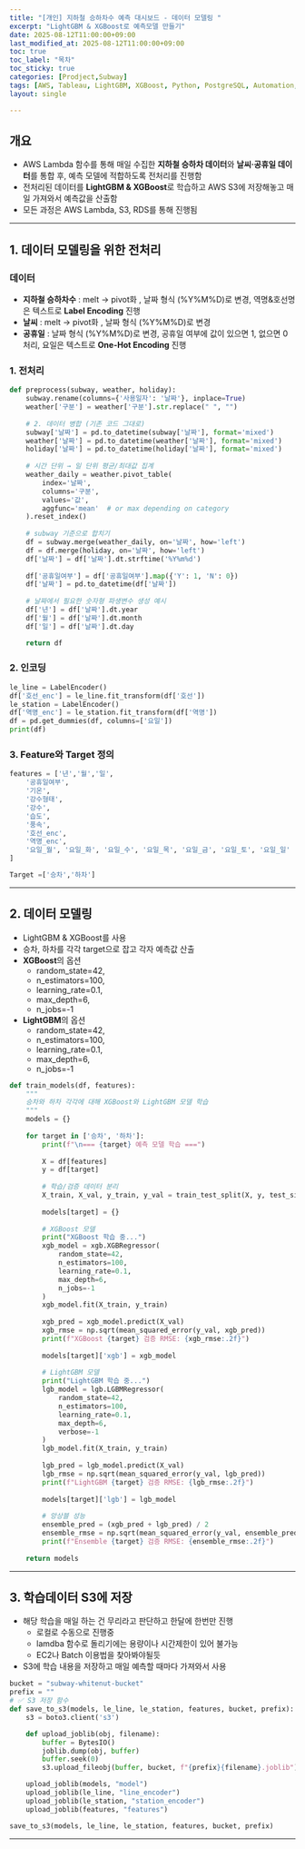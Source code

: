 ```yaml
---
title: "[개인] 지하철 승하차수 예측 대시보드 - 데이터 모델링 "
excerpt: "LightGBM & XGBoost로 예측모델 만들기"
date: 2025-08-12T11:00:00+09:00
last_modified_at: 2025-08-12T11:00:00+09:00
toc: true
toc_label: "목차"
toc_sticky: true
categories: [Prodject,Subway]
tags: [AWS, Tableau, LightGBM, XGBoost, Python, PostgreSQL, Automation, OpenAPI]
layout: single

---
```

## 개요
  - AWS Lambda 함수를 통해 매일 수집한 **지하철 승하차 데이터**와 **날씨·공휴일 데이터**를 통합 후, 예측 모델에 적합하도록 전처리를 진행함
  - 전처리된 데이터를 **LightGBM & XGBoost**로 학습하고 AWS S3에 저장해놓고 매일 가져와서 예측값을 산출함
  - 모든 과정은 AWS Lambda, S3, RDS를 통해 진행됨

---
## 1. 데이터 모델링을 위한 전처리

### 데이터
- **지하철 승하차수** : melt -> pivot화 , 날짜 형식 (%Y%M%D)로 변경, 역명&호선명은 텍스트로 **Label Encoding** 진행
- **날씨** : melt -> pivot화 , 날짜 형식 (%Y%M%D)로 변경
- **공휴일** : 날짜 형식 (%Y%M%D)로 변경, 공휴일 여부에 값이 있으면 1, 없으면 0 처리, 요일은 텍스트로 **One-Hot Encoding** 진행

### 1. **전처리**
```python
def preprocess(subway, weather, holiday):
    subway.rename(columns={'사용일자': '날짜'}, inplace=True)
    weather['구분'] = weather['구분'].str.replace(" ", "")
    
    # 2. 데이터 병합 (기존 코드 그대로)
    subway['날짜'] = pd.to_datetime(subway['날짜'], format='mixed')
    weather['날짜'] = pd.to_datetime(weather['날짜'], format='mixed')
    holiday['날짜'] = pd.to_datetime(holiday['날짜'], format='mixed')
    
    # 시간 단위 → 일 단위 평균/최대값 집계
    weather_daily = weather.pivot_table(
        index='날짜',
        columns='구분',
        values='값',
        aggfunc='mean'  # or max depending on category
    ).reset_index()
    
    # subway 기준으로 합치기
    df = subway.merge(weather_daily, on='날짜', how='left')
    df = df.merge(holiday, on='날짜', how='left')
    df['날짜'] = df['날짜'].dt.strftime('%Y%m%d')
    
    df['공휴일여부'] = df['공휴일여부'].map({'Y': 1, 'N': 0})
    df['날짜'] = pd.to_datetime(df['날짜'])
    
    # 날짜에서 필요한 숫자형 파생변수 생성 예시
    df['년'] = df['날짜'].dt.year
    df['월'] = df['날짜'].dt.month
    df['일'] = df['날짜'].dt.day

    return df
```

### 2. **인코딩**
```python
le_line = LabelEncoder()
df['호선_enc'] = le_line.fit_transform(df['호선'])
le_station = LabelEncoder()
df['역명_enc'] = le_station.fit_transform(df['역명'])
df = pd.get_dummies(df, columns=['요일'])
print(df)
```

### 3. **Feature와 Target 정의**
```python
features = ['년','월','일',
    '공휴일여부',
    '기온',
    '강수형태',
    '강수',
    '습도',
    '풍속',
    '호선_enc',
    '역명_enc',
    '요일_월', '요일_화', '요일_수', '요일_목', '요일_금', '요일_토', '요일_일'
]

Target =['승차','하차']
```
---

## 2. 데이터 모델링
- LightGBM & XGBoost를 사용
- 승차, 하차를 각각 target으로 잡고 각자 예측값 산출
- **XGBoost**의 옵션
  - random_state=42,
  - n_estimators=100,
  - learning_rate=0.1,
  - max_depth=6,
  - n_jobs=-1
- **LightGBM**의 옵션
  - random_state=42,
  - n_estimators=100,
  - learning_rate=0.1,
  - max_depth=6,
  - n_jobs=-1

```python
def train_models(df, features):
    """
    승차와 하차 각각에 대해 XGBoost와 LightGBM 모델 학습
    """
    models = {}
    
    for target in ['승차', '하차']:
        print(f"\n=== {target} 예측 모델 학습 ===")
        
        X = df[features]
        y = df[target]
        
        # 학습/검증 데이터 분리
        X_train, X_val, y_train, y_val = train_test_split(X, y, test_size=0.2, shuffle=False)
        
        models[target] = {}
        
        # XGBoost 모델
        print("XGBoost 학습 중...")
        xgb_model = xgb.XGBRegressor(
            random_state=42,
            n_estimators=100,
            learning_rate=0.1,
            max_depth=6,
            n_jobs=-1
        )
        xgb_model.fit(X_train, y_train)
        
        xgb_pred = xgb_model.predict(X_val)
        xgb_rmse = np.sqrt(mean_squared_error(y_val, xgb_pred))
        print(f"XGBoost {target} 검증 RMSE: {xgb_rmse:.2f}")
        
        models[target]['xgb'] = xgb_model
        
        # LightGBM 모델
        print("LightGBM 학습 중...")
        lgb_model = lgb.LGBMRegressor(
            random_state=42,
            n_estimators=100,
            learning_rate=0.1,
            max_depth=6,
            verbose=-1
        )
        lgb_model.fit(X_train, y_train)
        
        lgb_pred = lgb_model.predict(X_val)
        lgb_rmse = np.sqrt(mean_squared_error(y_val, lgb_pred))
        print(f"LightGBM {target} 검증 RMSE: {lgb_rmse:.2f}")
        
        models[target]['lgb'] = lgb_model
        
        # 앙상블 성능
        ensemble_pred = (xgb_pred + lgb_pred) / 2
        ensemble_rmse = np.sqrt(mean_squared_error(y_val, ensemble_pred))
        print(f"Ensemble {target} 검증 RMSE: {ensemble_rmse:.2f}")
    
    return models
```
---

## 3. 학습데이터 S3에 저장
- 해당 학습을 매일 하는 건 무리라고 판단하고 한달에 한번만 진행
  - 로컬로 수동으로 진행중
  - lamdba 함수로 돌리기에는 용량이나 시간제한이 있어 불가능
  - EC2나 Batch 이용법을 찾아봐야될듯
- S3에 학습 내용을 저장하고 매일 예측할 때마다 가져와서 사용

```python
bucket = "subway-whitenut-bucket"
prefix = ""
# ✅ S3 저장 함수
def save_to_s3(models, le_line, le_station, features, bucket, prefix):
    s3 = boto3.client('s3')

    def upload_joblib(obj, filename):
        buffer = BytesIO()
        joblib.dump(obj, buffer)
        buffer.seek(0)
        s3.upload_fileobj(buffer, bucket, f"{prefix}{filename}.joblib")

    upload_joblib(models, "model")
    upload_joblib(le_line, "line_encoder")
    upload_joblib(le_station, "station_encoder")
    upload_joblib(features, "features")

save_to_s3(models, le_line, le_station, features, bucket, prefix)
```
---